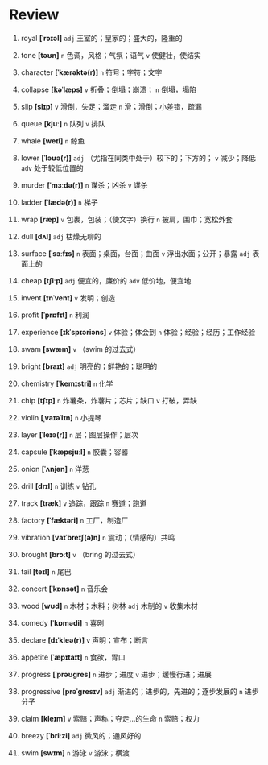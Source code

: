 # Review
1. royal **[ˈrɔɪəl]** `adj` 王室的；皇家的；盛大的，隆重的

2. tone **[təʊn]** `n` 色调，风格；气氛；语气 `v` 使健壮，使结实

3. character **[ˈkærəktə(r)]** `n` 符号；字符；文字

4. collapse **[kəˈlæps]** `v` 折叠；倒塌；崩溃； `n` 倒塌，塌陷

5. slip **[slɪp]** `v` 滑倒，失足；溜走 `n` 滑；滑倒；小差错，疏漏

6. queue **[kjuː]** `n` 队列 `v` 排队

7. whale **[weɪl]** `n` 鲸鱼

8. lower **[ˈləʊə(r)]** `adj` （尤指在同类中处于）较下的；下方的； `v` 减少；降低 `adv` 处于较低位置的

9. murder **[ˈmɜːdə(r)]** `n` 谋杀；凶杀 `v` 谋杀

10. ladder **[ˈlædə(r)]** `n` 梯子

11. wrap **[ræp]** `v` 包裹，包装；（使文字）换行 `n` 披肩，围巾；宽松外套

12. dull **[dʌl]** `adj` 枯燥无聊的

13. surface **[ˈsɜːfɪs]** `n` 表面；桌面，台面；曲面 `v` 浮出水面；公开；暴露 `adj` 表面上的

14. cheap **[tʃiːp]** `adj` 便宜的，廉价的 `adv` 低价地，便宜地

15. invent **[ɪnˈvent]** `v` 发明；创造

16. profit **[ˈprɒfɪt]** `n` 利润

17. experience **[ɪkˈspɪəriəns]** `v` 体验；体会到 `n` 体验；经验；经历；工作经验

18. swam **[swæm]** `v` （swim 的过去式）

19. bright **[braɪt]** `adj` 明亮的；鲜艳的；聪明的

20. chemistry **[ˈkemɪstri]** `n` 化学

21. chip **[tʃɪp]** `n` 炸薯条，炸薯片；芯片；缺口 `v` 打破，弄缺

22. violin **[ˌvaɪəˈlɪn]** `n` 小提琴

23. layer **[ˈleɪə(r)]** `n` 层；图层操作；层次

24. capsule **[ˈkæpsjuːl]** `n` 胶囊；容器

25. onion **[ˈʌnjən]** `n` 洋葱

26. drill **[drɪl]** `n` 训练 `v` 钻孔

27. track **[træk]** `v` 追踪，跟踪 `n` 赛道；跑道

28. factory **[ˈfæktəri]** `n` 工厂，制造厂

29. vibration **[vaɪˈbreɪʃ(ə)n]** `n` 震动；（情感的）共鸣

30. brought **[brɔːt]** `v` （bring 的过去式）

31. tail **[teɪl]** `n` 尾巴

32. concert **[ˈkɒnsət]** `n` 音乐会

33. wood **[wʊd]** `n` 木材；木料；树林 `adj` 木制的 `v` 收集木材

34. comedy **[ˈkɒmədi]** `n` 喜剧

35. declare **[dɪˈkleə(r)]** `v` 声明；宣布；断言

36. appetite **[ˈæpɪtaɪt]** `n` 食欲，胃口

37. progress **[ˈprəʊɡres]** `n` 进步；进度 `v` 进步；缓慢行进；进展

38. progressive **[prəˈɡresɪv]** `adj` 渐进的；进步的，先进的；逐步发展的 `n` 进步分子

39. claim **[kleɪm]** `v` 索赔；声称；夺走...的生命 `n` 索赔；权力

40. breezy **[ˈbriːzi]** `adj` 微风的；通风好的

41. swim **[swɪm]** `n` 游泳 `v` 游泳；横渡

